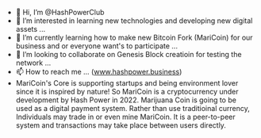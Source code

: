 - 👋 Hi, I’m @HashPowerClub
- 👀 I’m interested in learning new technologies and developing new digital assets ...
- 🌱 I’m currently learning how to make new Bitcoin Fork (MariCoin) for our business and or everyone want's to participate  ...
- 💞️ I’m looking to collaborate on Genesis Block creatioin for testing the network ...
- 📫 How to reach me ... (www.hashpower.business)
- MariCoin's Core is supporting startups and being environment lover since it is inspired by nature!
So MariCoin is a cryptocurrency under development by Hash Power in 2022. Marijuana Coin is going to be used as a digital payment system.
Rather than use traditioinal currency, Individuals may trade in or even mine MariCoin. It is a peer-to-peer system and transactions may take place between users directly.
<!---
HashPowerClub/HashPowerClub is a ✨ special ✨ repository because its `README.md` (this file) appears on your GitHub profile.
You can click the Preview link to take a look at your changes.
--->
